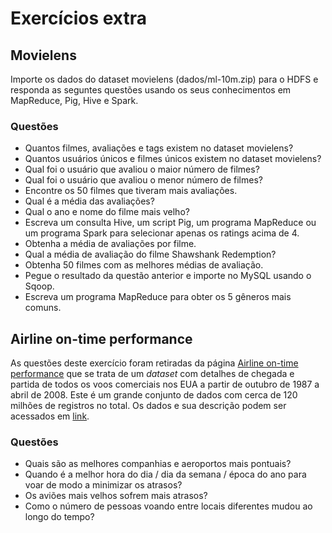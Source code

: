 # Exercícios extra

## Movielens
Importe os dados do dataset movielens (dados/ml-10m.zip) para o HDFS e responda as seguntes questões usando os seus conhecimentos em MapReduce, Pig, Hive e Spark.

### Questões

* Quantos filmes, avaliações e tags existem no dataset movielens?
* Quantos usuários únicos e filmes únicos existem no dataset movielens?
* Qual foi o usuário que avaliou o maior número de filmes?
* Qual foi o usuário que avaliou o menor número de filmes?
* Encontre os 50 filmes que tiveram mais avaliações.
* Qual é a média das avaliações?
* Qual o ano e nome do filme mais velho?
* Escreva um consulta Hive, um script Pig, um programa MapReduce ou um programa Spark para selecionar apenas os ratings acima de 4.
* Obtenha a média de avaliações por filme.
* Qual a média de avaliação do filme Shawshank Redemption?
* Obtenha 50 filmes com as melhores médias de avaliação.
* Pegue o resultado da questão anterior e importe no MySQL usando o Sqoop.
* Escreva um programa MapReduce para obter os 5 gêneros mais comuns.


## Airline on-time performance

As questões deste exercício foram retiradas da página [Airline on-time performance](http://stat-computing.org/dataexpo/2009/) que se trata de um *dataset* com detalhes de chegada e partida de todos os voos comerciais nos EUA a partir de outubro de 1987 a abril de 2008. Este é um grande conjunto de dados com cerca de 120 milhões de registros no total. Os dados e sua descrição podem ser acessados em [link](http://stat-computing.org/dataexpo/2009/the-data.html).

### Questões
* Quais são as melhores companhias e aeroportos mais pontuais?
* Quando é a melhor hora do dia / dia da semana / época do ano para voar de modo a minimizar os atrasos?
* Os aviões mais velhos sofrem mais atrasos?
* Como o número de pessoas voando entre locais diferentes mudou ao longo do tempo?
